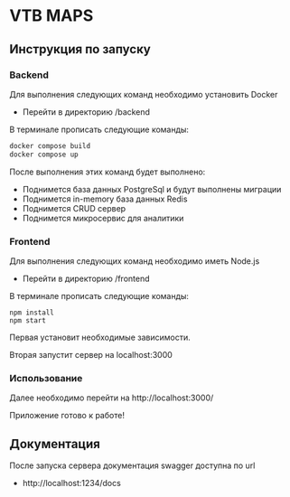 # VTB MAPS

## Инструкция по запуску

### Backend
Для выполнения следующих команд необходимо установить Docker

- Перейти в директорию /backend

В терминале прописать следующие команды:
```sh
docker compose build 
docker compose up 
```

После выполнения этих команд будет выполнено:

- Поднимется база данных PostgreSql и будут выполнены миграции
- Поднимется in-memory база данных Redis
- Поднимется CRUD сервер
- Поднимется микросервис для аналитики

### Frontend
Для выполнения следующих команд необходимо иметь Node.js

- Перейти в директорию /frontend

В терминале прописать следующие команды:

```shell
npm install
npm start
```

Первая установит необходимые зависимости.

Вторая запустит сервер на localhost:3000

### Использование

Далее необходимо перейти на http://localhost:3000/

Приложение готово к работе!

## Документация

После запуска сервера документация swagger доступна по url

- http://localhost:1234/docs